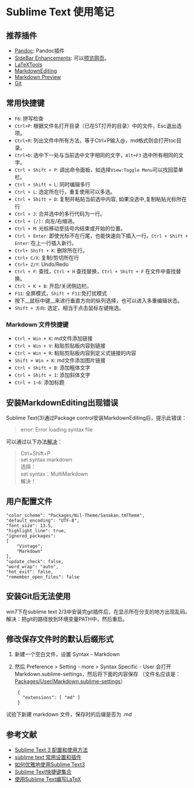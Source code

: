 # Sublime Text 使用笔记

## 推荐插件

- [Pandoc](https://github.com/tbfisher/sublimetext-Pandoc): Pandoc插件
- [SideBar Enhancements](https://github.com/titoBouzout/SideBarEnhancements): 可以[预览网页](http://riny.net/2014/sublime-view-in-broswer/)。
- [LaTeXTools](https://github.com/SublimeText/LaTeXTools)
- [MarkdownEditing](https://github.com/SublimeText-Markdown/MarkdownEditing)
- [Markdown Preview](https://github.com/revolunet/sublimetext-markdown-preview)
- [Git](https://github.com/kemayo/sublime-text-git)

## 常用快捷键
- `F6`: 拼写检查
- `Ctrl+P`: 根据文件名打开目录（已在ST打开的目录）中的文件，Esc退出选项。
- `Ctrl+R`: 列出文件中所有方法，等于Ctrl+P输入@，md格式则会打开toc目录。
- `Ctrl+D`: 选中下一处与当前选中文字相同的文字，`Alt+F3` 选中所有相同的文字。
- `Ctrl + Shift + P`: 调出命令面板，如选择`View:Toggle Menu`可以找回菜单栏。
- `Ctrl + Shift + L`: 同时编辑多行
- `Ctrl + L`: 选定所在行，重复使用可以多选。
- `Ctrl + Shift + D`: 复制并粘贴当前选中内容, 如果没选中,复制粘贴光标所在行
- `Ctrl + J`: 合并选中的多行代码为一行。
- `Ctrl + [/]:` 向左/右缩进。
- `Ctrl + M`: 光标移动至括号内结束或开始的位置。
- `Ctrl + Enter`: 即使光标不在行尾，也能快速向下插入一行。`Ctrl + Shift + Enter`: 在上一行插入新行。
- `Ctrl+ Shift + K`: 删除所在行。
- `Ctrl+ C/X`: 复制/剪切所在行
- `Ctrl+ Z/Y`: Undo/Redo
- `Ctrl + F`: 查找，`Ctrl + H` 查找替换，`Ctrl + Shift + F` 在文件中查找替换。
- `Ctrl + K + B`: 开启/关闭侧边栏。
- `F11`: 全屏模式，`Shift + F11`:免打扰模式
- 按下__鼠标中键__来进行垂直方向的纵列选择，也可以进入多重编辑状态。
- `Shift + 方向`: 选定，相当于点击鼠标左键拖选。

### Markdown 文件快捷键
- `Ctrl + Win + K`: md文件添加链接
- `Ctrl + Win + V`: 粘贴剪贴板内容到链接
- `Ctrl + Win + R`: 粘贴剪贴板内容到定义式链接的内容
- `Shift + Win + K`: md文件添加图片链接
- `Ctrl + Shift + B`: 添加粗体文字
- `Ctrl + Shift + I`: 添加斜体文字
- `Ctrl + 1~6`: 添加标题



## 安装MarkdownEditing出现错误

Sublime Text(3)通过Package control安装MarkdownEditing后，提示此错误： 

> error: Error loading syntax file 

可以通过以下办法[解决](https://www.v2ex.com/t/81563)：

> Ctrl+Shift+P   
> set syntax markdown   
> 选择：   
> set syntax：MultiMarkdown   
> 解决！

## 用户配置文件

    "color_scheme": "Packages/Nil-Theme/Sanakan.tmTheme",
    "default_encoding": "UTF-8",
    "font_size": 13.5,
    "highlight_line": true,
    "ignored_packages":
    [
        "Vintage",
        "Markdown"
    ],
    "update_check": false,
    "word_wrap": "auto",
    "hot_exit": false,
    "remember_open_files": false


## 安装Git后无法使用
win7下在sublime text 2/3中安装完git插件后，在显示所在分支的地方出现乱码。解决：把git的路径放到环境变量PATH中，然后重启。

## 修改保存文件时的默认后缀形式

1. 新建一个空白文件，设置 Syntax - Markdown
2. 然后 Preference > Setting - more > Syntax Specific - User 会打开 Markdown.sublime-settings，然后将下面的内容保存 （文件名应该是：[Packages/User/Markdown.sublime-settings]）

        { 
          "extensions": [ "md" ] 
        }

试验下新建 markdown 文件，保存时的后缀是否为 .md

[Packages/User/Markdown.sublime-settings]: 如果安装了Mardown插件，则需要更改一个新的文件：Markdown(Standard).sublime-settings。（Markdown和(Standard)之间有空格。）

## 参考文献

- [Sublime Text 3 配置和使用方法](https://www.zybuluo.com/king/note/47271)
- [sublime text 常用设置和插件](http://www.jianshu.com/p/26c054c7f7dc)
- [如何优雅地使用Sublime Text3](http://www.jianshu.com/p/3cb5c6f2421c)
- [Sublime Text快捷键集合](https://gist.github.com/whzecomjm/df61e5173a1ed4c01903)
- [使用Sublime Text编写LaTeX](http://tonghuashuo.github.io/cn/blog/latex-with-sublime-text.html)
